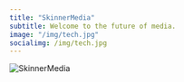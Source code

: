```yaml
---
title: "SkinnerMedia"
subtitle: Welcome to the future of media.
image: "/img/tech.jpg"
socialimg: /img/tech.jpg
---
```


![SkinnerMedia](https://pbs.twimg.com/profile_images/1492175817400537088/9OM-21O4.jpg)

